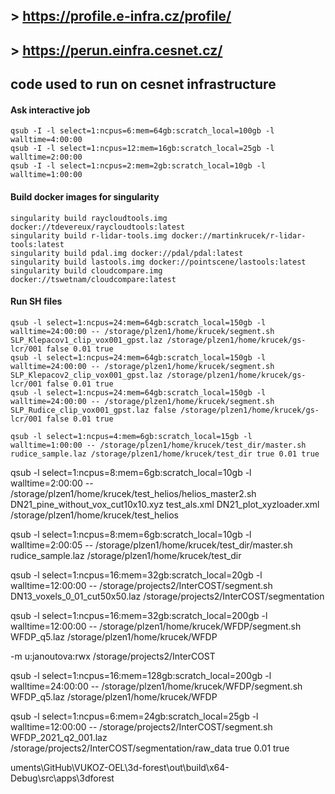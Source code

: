 ## > https://profile.e-infra.cz/profile/
## > https://perun.einfra.cesnet.cz/


## code used to run on cesnet infrastructure

#### Ask interactive job
```
qsub -I -l select=1:ncpus=6:mem=64gb:scratch_local=100gb -l walltime=4:00:00
qsub -I -l select=1:ncpus=12:mem=16gb:scratch_local=25gb -l walltime=2:00:00
qsub -I -l select=1:ncpus=2:mem=2gb:scratch_local=10gb -l walltime=1:00:00

```

#### Build docker images for singularity
```
singularity build raycloudtools.img docker://tdevereux/raycloudtools:latest
singularity build r-lidar-tools.img docker://martinkrucek/r-lidar-tools:latest
singularity build pdal.img docker://pdal/pdal:latest
singularity build lastools.img docker://pointscene/lastools:latest
singularity build cloudcompare.img docker://tswetnam/cloudcompare:latest
```

#### Run SH files
```
qsub -l select=1:ncpus=24:mem=64gb:scratch_local=150gb -l walltime=24:00:00 -- /storage/plzen1/home/krucek/segment.sh SLP_Klepacov1_clip_vox001_gpst.laz /storage/plzen1/home/krucek/gs-lcr/001 false 0.01 true
qsub -l select=1:ncpus=24:mem=64gb:scratch_local=150gb -l walltime=24:00:00 -- /storage/plzen1/home/krucek/segment.sh SLP_Klepacov2_clip_vox001_gpst.laz /storage/plzen1/home/krucek/gs-lcr/001 false 0.01 true
qsub -l select=1:ncpus=24:mem=64gb:scratch_local=150gb -l walltime=24:00:00 -- /storage/plzen1/home/krucek/segment.sh SLP_Rudice_clip_vox001_gpst.laz false /storage/plzen1/home/krucek/gs-lcr/001 false 0.01 true

qsub -l select=1:ncpus=4:mem=6gb:scratch_local=15gb -l walltime=1:00:00 -- /storage/plzen1/home/krucek/test_dir/master.sh rudice_sample.laz /storage/plzen1/home/krucek/test_dir true 0.01 true
```




qsub -l select=1:ncpus=8:mem=6gb:scratch_local=10gb -l walltime=2:00:00 -- /storage/plzen1/home/krucek/test_helios/helios_master2.sh DN21_pine_without_vox_cut10x10.xyz test_als.xml DN21_plot_xyzloader.xml /storage/plzen1/home/krucek/test_helios


qsub -l select=1:ncpus=8:mem=6gb:scratch_local=10gb -l walltime=2:00:05 -- /storage/plzen1/home/krucek/test_dir/master.sh rudice_sample.laz /storage/plzen1/home/krucek/test_dir

qsub -l select=1:ncpus=16:mem=32gb:scratch_local=20gb -l walltime=12:00:00 -- /storage/projects2/InterCOST/segment.sh DN13_voxels_0_01_cut50x50.laz /storage/projects2/InterCOST/segmentation


qsub -l select=1:ncpus=16:mem=32gb:scratch_local=200gb -l walltime=12:00:00 -- /storage/plzen1/home/krucek/WFDP/segment.sh WFDP_q5.laz /storage/plzen1/home/krucek/WFDP

-m u:janoutova:rwx /storage/projects2/InterCOST

qsub -l select=1:ncpus=16:mem=128gb:scratch_local=200gb -l walltime=24:00:00 -- /storage/plzen1/home/krucek/WFDP/segment.sh WFDP_q5.laz /storage/plzen1/home/krucek/WFDP

qsub -l select=1:ncpus=6:mem=24gb:scratch_local=25gb -l walltime=12:00:00 -- /storage/projects2/InterCOST/segment.sh WFDP_2021_q2_001.laz /storage/projects2/InterCOST/segmentation/raw_data true 0.01 true

uments\GitHub\VUKOZ-OEL\3d-forest\out\build\x64-Debug\src\apps\3dforest